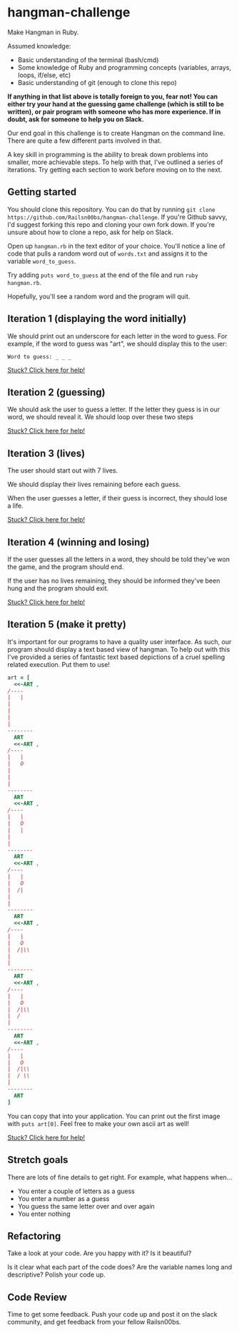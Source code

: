 # hangman-challenge
Make Hangman in Ruby.

Assumed knowledge:

  * Basic understanding of the terminal (bash/cmd)
  * Some knowledge of Ruby and programming concepts (variables, arrays, loops, if/else, etc)
  * Basic understanding of git (enough to clone this repo)

**If anything in that list above is totally foreign to you, fear not! You can either try your hand at the guessing game challenge (which is still to be written), or pair program with someone who has more experience. If in doubt, ask for someone to help you on Slack.**

Our end goal in this challenge is to create Hangman on the command line. There are quite a few different parts involved in that.

A key skill in programming is the ability to break down problems into smaller, more achievable steps. To help with that, I've outlined a series of iterations. Try getting each section to work before moving on to the next.

Getting started
------

You should clone this repository. You can do that by running `git clone https://github.com/Railsn00bs/hangman-challenge`. If you're Github savvy, I'd suggest forking this repo and cloning your own fork down. If you're unsure about how to clone a repo, ask for help on Slack.

Open up `hangman.rb` in the text editor of your choice. You'll notice a line of code that pulls a random word out of `words.txt` and assigns it to the variable `word_to_guess`.

Try adding `puts word_to_guess` at the end of the file and run `ruby hangman.rb`.

Hopefully, you'll see a random word and the program will quit.


Iteration 1 (displaying the word initially)
------

We should print out an underscore for each letter in the word to guess.  For example, if the word to guess was "art", we should display this to the user:

`Word to guess: _ _ _`

[Stuck? Click here for help!](hints.md#user-content-iteration-1-hints)

Iteration 2 (guessing)
-----

We should ask the user to guess a letter.
If the letter they guess is in our word, we should reveal it.
We should loop over these two steps

[Stuck? Click here for help!](hints.md#user-content-iteration-2-hints)

Iteration 3 (lives)
-----

The user should start out with 7 lives.

We should display their lives remaining before each guess.

When the user guesses a letter, if their guess is incorrect, they should lose a life.

[Stuck? Click here for help!](hints.md#user-content-iteration-3-hints)

Iteration 4 (winning and losing)
-----

If the user guesses all the letters in a word, they should be told they've won the game, and the program should end.

If the user has no lives remaining, they should be informed they've been hung and the program should exit.

[Stuck? Click here for help!](hints.md#user-content-iteration-4-hints)

Iteration 5 (make it pretty)
-----

It's important for our programs to have a quality user interface. As such, our program should display a text based view of hangman. To help out with this I've provided a series of fantastic text based depictions of a cruel spelling related execution. Put them to use!

```ruby
art = [
  <<-ART ,
/----
|   |
|
|
|
|
--------
  ART
  <<-ART ,
/----
|   |
|   O
|
|
|
--------
  ART
  <<-ART ,
/----
|   |
|   O
|   |
|
|
--------
  ART
  <<-ART ,
/----
|   |
|   O
|  /|
|
|
--------
  ART
  <<-ART ,
/----
|   |
|   O
|  /|\\
|
|
--------
  ART
  <<-ART ,
/----
|   |
|   O
|  /|\\
|  /
|
--------
  ART
  <<-ART ,
/----
|   |
|   O
|  /|\\
|  / \\
|
--------
  ART
]

```

You can copy that into your application. You can print out the first image with `puts art[0]`. Feel free to make your own ascii art as well!

[Stuck? Click here for help!](hints.md#user-content-iteration-5-hints)

Stretch goals
----

There are lots of fine details to get right. For example, what happens when...

* You enter a couple of letters as a guess
* You enter a number as a guess
* You guess the same letter over and over again
* You enter nothing

Refactoring
----

Take a look at your code. Are you happy with it? Is it beautiful?

Is it clear what each part of the code does? Are the variable names long and descriptive? Polish your code up.


Code Review
----

Time to get some feedback. Push your code up and post it on the slack community, and get feedback from your fellow Railsn00bs.
